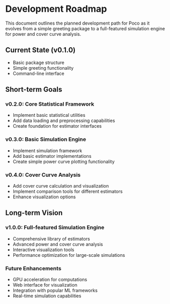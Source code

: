 # Development Roadmap

This document outlines the planned development path for Poco as it evolves from a simple greeting package to a full-featured simulation engine for power and cover curve analysis.

## Current State (v0.1.0)

- Basic package structure
- Simple greeting functionality
- Command-line interface

## Short-term Goals

### v0.2.0: Core Statistical Framework
- Implement basic statistical utilities
- Add data loading and preprocessing capabilities
- Create foundation for estimator interfaces

### v0.3.0: Basic Simulation Engine
- Implement simulation framework
- Add basic estimator implementations
- Create simple power curve plotting functionality

### v0.4.0: Cover Curve Analysis
- Add cover curve calculation and visualization
- Implement comparison tools for different estimators
- Enhance visualization options

## Long-term Vision

### v1.0.0: Full-featured Simulation Engine
- Comprehensive library of estimators
- Advanced power and cover curve analysis
- Interactive visualization tools
- Performance optimization for large-scale simulations

### Future Enhancements
- GPU acceleration for computations
- Web interface for visualization
- Integration with popular ML frameworks
- Real-time simulation capabilities